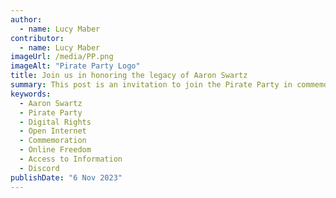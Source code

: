 ```yaml
---
author:
  - name: Lucy Maber
contributor:
  - name: Lucy Maber
imageUrl: /media/PP.png
imageAlt: "Pirate Party Logo"
title: Join us in honoring the legacy of Aaron Swartz
summary: This post is an invitation to join the Pirate Party in commemorating Aaron Swartz's birthday on November 8th. It acknowledges Swartz's contributions to digital rights and open internet principles, discusses the injustices he faced, and emphasizes the ongoing commitment to advocating for online freedom and open access to information. The post also provides details about the date and time of the event and encourages participation on Discord.
keywords: 
  - Aaron Swartz
  - Pirate Party
  - Digital Rights
  - Open Internet
  - Commemoration
  - Online Freedom
  - Access to Information
  - Discord
publishDate: "6 Nov 2023"
---
```

